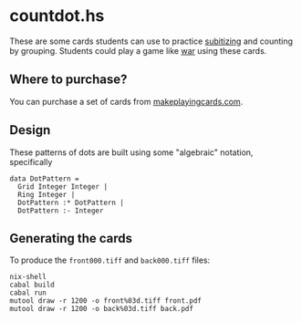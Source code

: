 # countdot.hs

These are some cards students can use to practice
[subitizing](https://en.wikipedia.org/wiki/Subitizing) and counting by
grouping.  Students could play a game like
[war](https://en.wikipedia.org/wiki/War_(card_game)) using these
cards.

## Where to purchase?

You can purchase a set of cards from 
[makeplayingcards.com](https://www.makeplayingcards.com/sell/marketplace/countdot.html).


## Design

These patterns of dots are built using some "algebraic" notation, specifically

```
data DotPattern =
  Grid Integer Integer |
  Ring Integer |
  DotPattern :* DotPattern |
  DotPattern :- Integer
```

## Generating the cards

To produce the `front000.tiff` and `back000.tiff` files:

```
nix-shell
cabal build
cabal run
mutool draw -r 1200 -o front%03d.tiff front.pdf
mutool draw -r 1200 -o back%03d.tiff back.pdf
```
